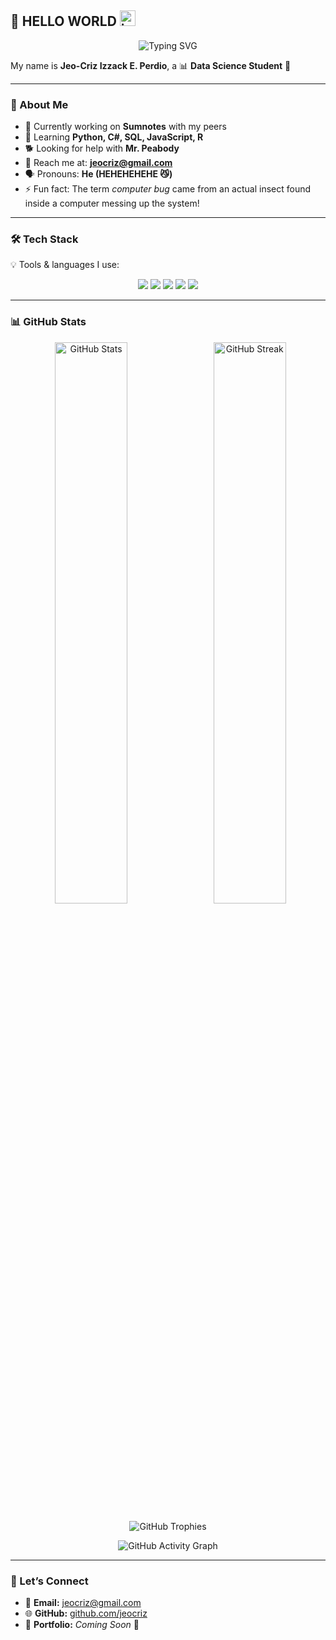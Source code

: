 ## 👋 HELLO WORLD <img width="25" height="25" alt="icon" src="https://github.com/user-attachments/assets/fcd0c008-1406-494f-b86d-d6d33038a802" />

<p align="center">
  <img src="https://readme-typing-svg.herokuapp.com?font=Fira+Code&weight=600&size=24&pause=1000&color=1E90FF&center=true&vCenter=true&width=500&lines=📊+Data+Science+Student;💻+AI+Enthusiast;⚡+Software+Developer;🌱+Lifelong+Learner" alt="Typing SVG" />
</p>

My name is **Jeo-Criz Izzack E. Perdio**, a 📊 **Data Science Student** 🦠  

---

### 🌟 About Me  
- 🔭 Currently working on **Sumnotes** with my peers  
- 🌱 Learning **Python, C#, SQL, JavaScript, R**  
- 🐕 Looking for help with **Mr. Peabody**  
- 🗻 Reach me at: **jeocriz@gmail.com**  
- 🗣️ Pronouns: **He (HEHEHEHEHE 😼)**  
- ⚡ Fun fact: The term *computer bug* came from an actual insect found inside a computer messing up the system!  

---

### 🛠️ Tech Stack  

💡 Tools & languages I use:  

<p align="center">
  <img src="https://img.shields.io/badge/Python-3776AB?style=for-the-badge&logo=python&logoColor=white"/>
  <img src="https://img.shields.io/badge/C%23-239120?style=for-the-badge&logo=c-sharp&logoColor=white"/>
  <img src="https://img.shields.io/badge/SQL-4479A1?style=for-the-badge&logo=postgresql&logoColor=white"/>
  <img src="https://img.shields.io/badge/JavaScript-F7DF1E?style=for-the-badge&logo=javascript&logoColor=black"/>
  <img src="https://img.shields.io/badge/R-276DC3?style=for-the-badge&logo=r&logoColor=white"/>
</p>

---

### 📊 GitHub Stats 

<p align="center">   
  <img src="https://github-readme-stats.vercel.app/api?username=Shiroshoes&show_icons=true&theme=tokyonight" alt="GitHub Stats" width="48%"/>   <img src="https://github-readme-streak-stats.herokuapp.com/?user=Shiroshoes&theme=tokyonight" alt="GitHub Streak" width="48%"/> 
</p>

<p align="center">
  <img src="https://github-profile-trophy.vercel.app/?username=Shiroshoes&theme=tokyonight&column=6&margin-w=10&margin-h=10" alt="GitHub Trophies"/>
</p>

<p align="center">
  <img src="https://github-readme-activity-graph.vercel.app/graph?username=Shiroshoes&theme=tokyo-night" alt="GitHub Activity Graph"/>
</p>

---

### 🤝 Let’s Connect  
- 📧 **Email:** jeocriz@gmail.com  
- 🌐 **GitHub:** [github.com/jeocriz](https://github.com/jeocriz)  
- 📁 **Portfolio:** *Coming Soon* 🚧  
